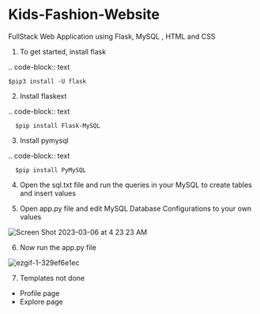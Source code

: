 # Kids-Fashion-Website
FullStack Web Application using Flask, MySQL , HTML and CSS

1. To get started, install flask

.. code-block:: text

    $pip3 install -U flask
    
2. Install flaskext

.. code-block:: text

      $pip install Flask-MySQL
      
3. Install pymysql

.. code-block:: text

      $pip install PyMySQL

        
        
4. Open the sql.txt file and run the queries in your MySQL to create tables and insert values

5. Open app.py file and edit MySQL Database Configurations to your own values

![Screen Shot 2023-03-06 at 4 23 23 AM](https://user-images.githubusercontent.com/74568105/223012510-79fc2994-880f-4de0-979f-f56955d53a17.png)

6. Now run the app.py file

![ezgif-1-329ef6e1ec](https://user-images.githubusercontent.com/74568105/223013824-aebb5545-95b7-4f41-9ae8-c1e5fda1bffb.gif)



7. Templates not done
- Profile page
- Explore page
 
